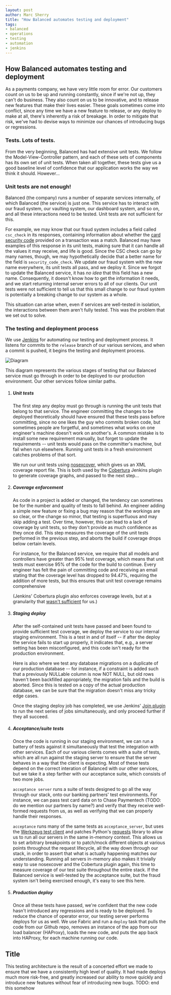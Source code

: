 ```yaml
---
layout: post
author: Marc Sherry
title: "How Balanced automates testing and deployment"
tags:
- balanced
- operations
- testing
- automation
- jenkins
---
```


## How Balanced automates testing and deployment

As a payments company, we have very little room for error. Our customers count on us to be up and running constantly, since if we're not up, they can't do business. They also count on us to be innovative, and to release new features that make their lives easier. These goals sometimes come into conflict, since any time we have a new feature to release, or any deploy to make at all, there's inherently a risk of breakage. In order to mitigate that risk, we've had to devise ways to minimize our chances of introducing bugs or regressions.

### Tests. Lots of tests.

From the very beginning, Balanced has had extensive unit tests. We follow the Model-View-Controller pattern, and each of these sets of components has its own set of unit tests. When taken all together, these tests give us a good baseline level of confidence that our application works the way we think it should. However...

### Unit tests are not enough!

Balanced (the company) runs a number of separate services internally, of which Balanced (the service) is just one. This service has to interact with our fraud system, our vaulting system, our dashboard system, and so on, and all these interactions need to be tested. Unit tests are not sufficient for this.

For example, we may know that our fraud system includes a field called `csc_check` in its responses, containing information about whether the [card security code](http://en.wikipedia.org/wiki/Card_security_code) provided on a transaction was a match. Balanced may have examples of this response in its unit tests, making sure that it can handle all the values it may receive, and life is good. Since the CSC check can go by many names, though, we may hypothetically decide that a better name for the field is `security_code_check`. We update our fraud system with the new name everywhere, its unit tests all pass, and we deploy it. Since we forgot to update the Balanced service, it has *no idea* that this field has a new name. Consequently, it doesn't know how to get the information it needs, and we start returning internal server errors to all of our clients. Our unit tests were not sufficient to tell us that this small change to our fraud system is potentially a breaking change to our system as a whole.

This situation can arise when, even if services are well-tested in isolation, the interactions between them aren't fully tested. This was the problem that we set out to solve.

### The testing and deployment process

We use [Jenkins](http://jenkins-ci.org/) for automating our testing and deployment process. It listens for commits to the `release` branch of our various services, and when a commit is pushed, it begins the testing and deployment process.

![Diagram](http://i.imgur.com/Tt0aQS2.png)

This diagram represents the various stages of testing that our Balanced service must go through in order to be deployed to our production environment. Our other services follow similar paths.

1. ##### Unit tests

   The first step any deploy must go through is running the unit tests that belong to that service. The engineer committing the changes to be deployed theoretically should have ensured that these tests pass before committing, since no one likes the guy who commits broken code, but sometimes people are forgetful, and sometimes what works on one engineer's machine doesn't work on another's. A common mistake is to install some new requirement manually, but forget to update the requirements -- unit tests would pass on the committer's machine, but fail when run elsewhere. Running unit tests in a fresh environment catches problems of that sort.

   We run our unit tests using [nosexcover](https://pypi.python.org/pypi/nosexcover/), which gives us an XML coverage report file. This is both used by the [Cobertura](https://wiki.jenkins-ci.org/display/JENKINS/Cobertura+Plugin) Jenkins plugin to generate coverage graphs, and passed to the next step...

1. ##### Coverage enforcement

   As code in a project is added or changed, the tendency can sometimes be for the number and quality of tests to fall behind. An engineer adding a simple new feature or fixing a bug may reason that the workings are so clear, or the change so minor, that testing is superfluous and may skip adding a test. Over time, however, this can lead to a lack of coverage by unit tests, so they don't provide as much confidence as they once did. This step measures the coverage of the unit tests performed in the previous step, and aborts the build if coverage drops below certain levels.

   For instance, for the Balanced service, we require that all models and controllers have greater than 95% test coverage, which means that unit tests must exercise 95% of the code for the build to continue. Every engineer has felt the pain of committing code and receiving an email stating that the coverage level has dropped to 94.47%, requiring the addition of more tests, but this ensures that unit test coverage remains comprehensive

    (Jenkins' Cobertura plugin also enforces coverage levels, but at a granularity that [wasn't sufficient](http://stackoverflow.com/questions/10747514/how-to-configure-jenkins-cobertura-plugin-to-monitor-specific-packages/10808868#10808868) for us.)

1. ##### Staging deploy

   After the self-contained unit tests have passed and been found to provide sufficient test coverage, we deploy the service to our internal staging environment. This is a test in and of itself -- if after the deploy the service fails to start up properly, it indicates that, e.g., a server setting has been misconfigured, and this code isn't ready for the production environment.

   Here is also where we test any database migrations on a duplicate of our production database -- for instance, if a constraint is added such that a previously NULLable column is now NOT NULL, but old rows haven't been backfilled appropriately, the migration fails and the build is aborted. Since this is tested on a copy of the actual production database, we can be sure that the migration doesn't miss any tricky edge cases.

   Once the staging deploy job has completed, we use Jenkins' [Join plugin](https://wiki.jenkins-ci.org/display/JENKINS/Join+Plugin) to run the next series of jobs simultaneously, and only proceed further if they all succeed.

1. ##### Acceptance/suite tests

   Once the code is running in our staging environment, we can run a battery of tests against it simultaneously that test the integration with other services. Each of our various clients comes with a suite of tests, which are all run against the staging server to ensure that the server behaves in a way that the client is expecting. Most of these tests depend on the correct interation of Balanced with our other services, but we take it a step farther with our acceptance suite, which consists of two more jobs.

   `acceptance server` runs a suite of tests designed to go all the way through our stack, onto our banking partners' test environments. For instance, we can pass test card data on to Chase Paymentech (TODO: do we mention our partners by name?) and verify that they receive well-formed requests from us, as well as verifying that we can properly handle their responses.

   `acceptance` runs many of the same tests as `acceptance_server`, but uses the [Werkzeug test client](http://werkzeug.pocoo.org/docs/test/) and patches Python's [requests](http://docs.python-requests.org/en/latest/) library to allow us to run all our servers in the same in-memory context. This allows us to set arbitrary breakpoints or to patch/mock different objects at various points throughout the request lifecycle, all the way down through our stack, in order to assert that what is actually happening matches our understanding. Running all servers in-memory also makes it trivially easy to use nosexcover and the Cobertura plugin again, this time to measure coverage of our test suite throughout the entire stack. If the Balanced service is well-tested by the acceptance suite, but the fraud system isn't being exercised enough, it's easy to see this here.

1. ##### Production deploy

   Once all these tests have passed, we're confident that the new code hasn't introduced any regressions and is ready to be deployed. To reduce the chance of operator error, our testing server performs deploys for us as well. We use Fabric and run a `deploy` task that pulls the code from our Github repo, removes an instance of the app from our load balancer (HAProxy), loads the new code, and puts the app back into HAProxy, for each machine running our code.

## Title

This testing architecture is the result of a concerted effort we made to ensure that we have a consistently high level of quality. It had made deploys much more risk-free, and greatly increased our ability to move quickly and introduce new features without fear of introducing new bugs. TODO: end this somehow
